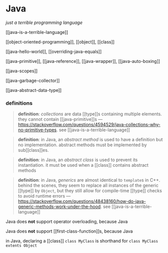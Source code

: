 # Java

_just a terrible programming language_

[[java-is-a-terrible-language]]

[[object-oriented-programming]], [[object]], [[class]]

[[java-hello-world]], [[overriding-java-equals]]

[[java-primitive]], [[java-reference]], [[java-wrapper]], [[java-auto-boxing]]

[[java-scopes]]

[[java-garbage-collector]]

[[java-abstract-data-type]]

### definitions

> **definition**: _collections_ are data [[type]]s containing multiple elements. they cannot contain [[java-primitive]]s &mdash; <https://stackoverflow.com/questions/4594529/java-collections-why-no-primitive-types>. see [[java-is-a-terrible-language]]

> **definition**: in Java, an _abstract method_ is used to have a definition but no implementation. abstract methods must be implemented by sub[[class]]es.

> **definition**: in Java, an _abstract class_ is used to prevent its instantiation. it must be used when a [[class]] contains abstract methods

> **definition**: in Java, _generics_ are almost identical to `template`s in C++. behind the scenes, they seem to replace all instances of the generic [[type]] by `Object`, but they still allow for compile-time [[type]] checks to avoid runtime errors &mdash; <https://stackoverflow.com/questions/48438160/how-do-java-generic-methods-work-under-the-hood>. see [[java-is-a-terrible-language]]

Java does **not** support operator overloading, because Java

Java does **not** support [[first-class-function]]s, because Java

in Java, declaring a [[class]] `class MyClass` is shorthand for `class MyClass extents Object`

